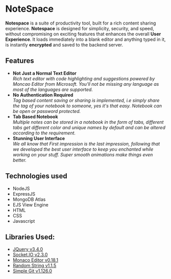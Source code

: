 # NoteSpace

**Notespace** is a suite of productivity tool, built for a rich content sharing experience. **Notespace** is designed for simplicity, security, and speed, without compromising on exciting features that enhances the overall **User Experience**. It loads immediately into a blank editor and anything typed in it, is instantly **encrypted** and saved to the backend server.

## Features
+ **Not Just a Normal Text Editor**  
*Rich text editor with code highlighting and suggestions powered by Moncao Editor from Microsoft. You'll not be missing any language as most of the languages are supported.*
+ **No Authentication Required**  
*Tag based content saving or sharing is implemented, i.e simply share the tag of your notebook to someone, yes it's that easy. Notebook can be open or password protected.*
+ **Tab Based Notebook**  
*Multiple notes can be stored in a notebook in the form of tabs, different tabs get different color and unique names by default and can be altered according to the requirement.*
+ **Stunning User Interface**  
*We all know that First impression is the last impression, following that we developed the best user interface to keep you enchanted while working on your stuff. Super smooth animations make things even better.*

## Technologies used
+ NodeJS
+ ExpressJS
+ MongoDB Atlas
+ EJS View Engine
+ HTML
+ CSS
+ Javascript

## Libraries Used:
- [JQuery v3.4.0](https://jquery.com/)
- [Socket.IO v2.3.0](https://socket.io/)
- [Monaco Editor v0.18.1](https://microsoft.github.io/monaco-editor/)
- [Random String v1.1.5](https://github.com/klughammer/node-randomstring/)
- [Simple Git v1.126.0](https://www.npmjs.com/package/simple-git/)
